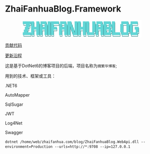 # ZhaiFanhuaBlog.Framework



<div style="width: 400px;margin: 0 auto;">
        <img style="height:60px" align="center" src="LOGO.png" />
</div>




[贡献代码](CONTRIBUTING.md)

[更新沿程](UPDATETIMELINE.md)

这是基于DotNet6的博客项目的后端，项目名称为`摘繁华博客`;



用到的技术、框架或工具：

.NET6

AutoMapper

SqlSugar

JWT

Log4Net

Swagger



```
dotnet /home/web/zhaifanhua.com/blog/ZhaiFanhuaBlog.WebApi.dll --environment=Production --urls=http://*:9708 --ip=127.0.0.1
```

